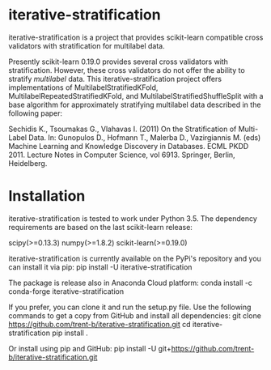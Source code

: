 # iterative-stratification
iterative-stratification is a project that provides scikit-learn compatible cross validators with stratification for multilabel data.

Presently scikit-learn 0.19.0 provides several cross validators with stratification. However, these cross validators do not offer the ability to stratify _multilabel_ data. This iterative-stratification project offers implementations of MultilabelStratifiedKFold, MultilabelRepeatedStratifiedKFold, and MultilabelStratifiedShuffleSplit with a base algorithm for approximately stratifying multilabel data described in the following paper:

Sechidis K., Tsoumakas G., Vlahavas I. (2011) On the Stratification of Multi-Label Data. In: Gunopulos D., Hofmann T., Malerba D., Vazirgiannis M. (eds) Machine Learning and Knowledge Discovery in Databases. ECML PKDD 2011. Lecture Notes in Computer Science, vol 6913. Springer, Berlin, Heidelberg.

# Installation
iterative-stratification is tested to work under Python 3.5. The dependency requirements are based on the last scikit-learn release:

scipy(>=0.13.3)
numpy(>=1.8.2)
scikit-learn(>=0.19.0)

iterative-stratification is currently available on the PyPi's repository and you can
install it via pip:
pip install -U iterative-stratification

The package is release also in Anaconda Cloud platform:
conda install -c conda-forge iterative-stratification

If you prefer, you can clone it and run the setup.py file. Use the following
commands to get a copy from GitHub and install all dependencies:
git clone https://github.com/trent-b/iterative-stratification.git
cd iterative-stratification
pip install .

Or install using pip and GitHub:
pip install -U git+https://github.com/trent-b/iterative-stratification.git